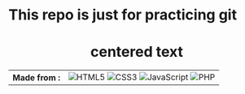 # This repo is just for practicing git
<h1 align="center" color="red">centered text</h1>
<table>
<tr>
  <th>Made from : </th>
<td align="center"><img alt="HTML5" src="https://img.shields.io/badge/html5%20-%23E34F26.svg?&style=for-the-badge&logo=html5&logoColor=white"/>
<img alt="CSS3" src="https://img.shields.io/badge/css3%20-%231572B6.svg?&style=for-the-badge&logo=css3&logoColor=white"/>
<img alt="JavaScript" src="https://img.shields.io/badge/javascript%20-%23323330.svg?&style=for-the-badge&logo=javascript&logoColor=%23F7DF1E"/>
<img alt="PHP" src="https://img.shields.io/badge/php-%23777BB4.svg?&style=for-the-badge&logo=php&logoColor=white"/></td>
  </tr>
</table>



